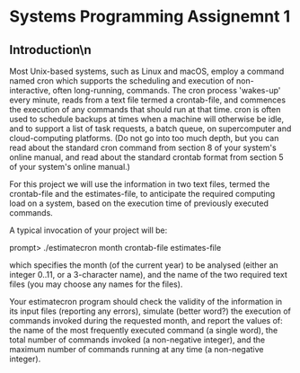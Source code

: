 # Systems Programming Assignemnt 1 

## Introduction\n
Most Unix-based systems, such as Linux and macOS, employ a command named cron which supports the scheduling and execution of non-interactive, often long-running, commands. The cron process 'wakes-up' every minute, reads from a text file termed a crontab-file, and commences the execution of any commands that should run at that time. cron is often used to schedule backups at times when a machine will otherwise be idle, and to support a list of task requests, a batch queue, on supercomputer and cloud-computing platforms.
(Do not go into too much depth, but you can read about the standard cron command from section 8 of your system's online manual, and read about the standard crontab format from section 5 of your system's online manual.)

For this project we will use the information in two text files, termed the crontab-file and the estimates-file, to anticipate the required computing load on a system, based on the execution time of previously executed commands.

A typical invocation of your project will be:

prompt>  ./estimatecron  month  crontab-file  estimates-file

which specifies the month (of the current year) to be analysed (either an integer 0..11, or a 3-character name), and the name of the two required text files (you may choose any names for the files).

Your estimatecron program should check the validity of the information in its input files (reporting any errors), simulate (better word?) the execution of commands invoked during the requested month, and report the values of:  the name of the most frequently executed command (a single word), the total number of commands invoked (a non-negative integer), and the maximum number of commands running at any time (a non-negative integer).
